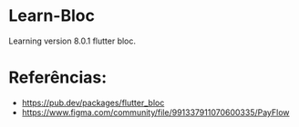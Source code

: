 # Learn-Bloc

Learning version 8.0.1 flutter bloc.

# Referências:

- https://pub.dev/packages/flutter_bloc
- https://www.figma.com/community/file/991337911070600335/PayFlow